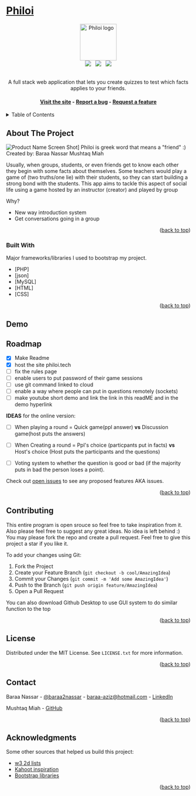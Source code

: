 # [Philoi](http://philoi.tech)

<div align="center">
  <img src="img/favicon.ico" alt="Philoi logo" width="100">
  <br>
  <img src="https://img.shields.io/github/forks/baraa2nassar/Philoi?style=for-the-badge">
  &nbsp;
  <img src="https://img.shields.io/github/stars/baraa2nassar/Philoi?color=yellow&style=for-the-badge">
  &nbsp;
  <img src="https://img.shields.io/github/issues/baraa2nassar/Philoi?color=orange&style=for-the-badge">
</div>

<div align="center">
  <br>
  <p>
    A full stack web application that lets you create quizzes to test which facts applies to your friends.
    <br>
    <h4>
      <a href="http://philoi.tech/">Visit the site</a>
      -
      <!-- <a href="http://philoi.tech/">View demo</a> later in the future inshAllah -->
      <!-- - -->
      <a href="https://github.com/Baraa2nassar/Philoi/issues">Report a bug</a>
      -
      <a href="https://github.com/Baraa2nassar/Philoi/issues">Request a feature</a>
    </h4>
  </p>
</div>



<!-- TABLE OF CONTENTS -->
<details>
  <summary>Table of Contents</summary>
  <ol>
    <li>
      <a href="#about-the-project">About The Project</a>
      <ul>
        <li><a href="#built-with">Built With</a></li>
      </ul>
    </li>
    <li>
      <a href="#getting-started">Getting Started</a>
      <ul>
        <li><a href="#prerequisites">Prerequisites</a></li>
        <li><a href="#installation">Installation</a></li>
      </ul>
    </li>
    <li><a href="#usage">Usage</a></li>
    <li><a href="#roadmap">Roadmap</a></li>
    <li><a href="#contributing">Contributing</a></li>
    <li><a href="#license">License</a></li>
    <li><a href="#contact">Contact</a></li>
    <li><a href="#acknowledgments">Acknowledgments</a></li>
  </ol>
</details>



<!-- ABOUT THE PROJECT -->
## About The Project

![Product Name Screen Shot][product-screenshot]]
 Philoi is greek word that means a "friend" :)
    Created by:
    Baraa Nassar
    Mushtaq Miah

Usually, when groups, students, or even friends get to know each other they begin with some facts about themselves. Some teachers would play a game of (two truths/one lie) with their students, so they can start building a strong bond with the students. This app aims to tackle this aspect of social life using a game hosted by an instructor (creator) and played by group

Why?
* New way introduction system
* Get conversations going in a group


<p align="right">(<a href="#top">back to top</a>)</p>



### Built With

 Major frameworks/libraries I used to bootstrap my project.

* [PHP]
* [json]
* [MySQL]
* [HTML]
* [CSS]


<p align="right">(<a href="#top">back to top</a>)</p>


## Demo

<!-- GETTING STARTED -->

<!-- ROADMAP -->
## Roadmap

- [x] Make Readme
- [x] host the site philoi.tech
- [ ] fix the rules page
- [ ] enable users to put password of their game sessions
- [ ] use git command linked to cloud
- [ ] enable a way where people can put in questions remotely (sockets)
- [ ] make youtube short demo and link the link in this readME and in the demo hyperlink

**IDEAS** for the online version:
  - [ ] When playing a round = Quick game(ppl answer) **vs** Discussion game(host puts the answers)
  - [ ] When Creating a round =  Ppl's choice (particpants put in facts) **vs** Host's choice (Host puts the participants and the questions)
  - [ ] Voting system to whether the question is good or bad (if the majority puts in bad the person loses a point).


Check out [open issues](https://github.com/Baraa2nassar/Philoi/issues) to see any proposed features AKA issues.

<p align="right">(<a href="#top">back to top</a>)</p>



<!-- CONTRIBUTING -->
## Contributing

This entire program is open srouce so feel free to take inspiration from it. Also please feel free to suggest any great ideas. No idea is left behind :) You may please fork the repo and create a pull request.
Feel free to give this project a star if you like it.

To add your changes using Git:
1. Fork the Project
2. Create your Feature Branch (`git checkout -b cool/AmazingIdea`)
3. Commit your Changes (`git commit -m 'Add some AmazingIdea'`)
4. Push to the Branch (`git push origin feature/AmazingIdea`)
5. Open a Pull Request

You can also download Github Desktop to use GUI system to do similar function to the top

<p align="right">(<a href="#top">back to top</a>)</p>



<!-- LICENSE -->
## License

Distributed under the MIT License. See `LICENSE.txt` for more information.

<p align="right">(<a href="#top">back to top</a>)</p>



<!-- CONTACT -->
## Contact

Baraa Nassar - [@baraa2nassar](https://www.instagram.com/baraa2nassar) - baraa-aziz@hotmail.com - [LinkedIn](https://www.linkedin.com/in/baraa2nassar/)

Mushtaq Miah - [GitHub](https://github.com/mhmh4)

<p align="right">(<a href="#top">back to top</a>)</p>



<!-- ACKNOWLEDGMENTS -->
## Acknowledgments

Some other sources that helped us build this project:
* [w3 2d lists](https://www.w3schools.com/php/php_arrays_multidimensional.asp)
* [Kahoot inspiration](https://kahoot.it/)
* [Bootstrap libraries](https://getbootstrap.com/docs/5.0/utilities/background/)



<p align="right">(<a href="#top">back to top</a>)</p>



<!-- MARKDOWN LINKS & IMAGES -->
<!-- https://www.markdownguide.org/basic-syntax/#reference-style-links -->
[contributors-shield]: https://img.shields.io/github/contributors/Baraa2nassar/philoi.svg?style=for-the-badge
[contributors-url]: https://github.com/Baraa2nassar/philoi/graphs/contributors
[forks-shield]: https://img.shields.io/github/forks/Baraa2nassar/philoi.svg?style=for-the-badge

[forks-url]: https://github.com/Baraa2nassar/philoi/network/members

[stars-shield]: https://img.shields.io/github/stars/Baraa2nassar/philoi.svg?style=for-the-badge
[stars-url]: https://github.com/Baraa2nassar/philoi/stargazers
[issues-shield]: https://img.shields.io/github/issues/Baraa2nassar/philoi.svg?style=for-the-badge
[issues-url]: https://github.com/Baraa2nassar/philoi/issues
[license-shield]: https://img.shields.io/github/license/Baraa2nassar/philoi.svg?style=for-the-badge
[license-url]: https://github.com/Baraa2nassar/philoi/blob/master/LICENSE.txt
[linkedin-shield]: https://img.shields.io/badge/-LinkedIn-black.svg?style=for-the-badge&logo=linkedin&colorB=555
[linkedin-url]: https://linkedin.com/in/baraa2nassar
[product-screenshot]: https://media.discordapp.net/attachments/1038123706830049335/1039003961308483624/image.png?width=1257&height=632
